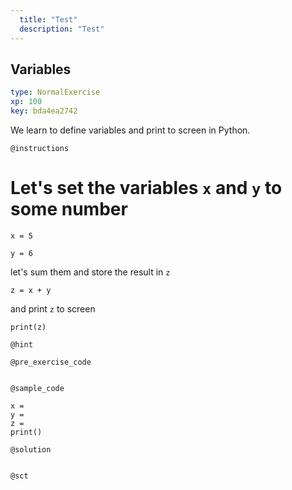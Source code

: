 ```yaml
---
  title: "Test"
  description: "Test"
---
```


## Variables

```yaml
type: NormalExercise 
xp: 100 
key: bda4ea2742   
```


We learn to define variables and print to screen in Python.


`@instructions`
# Let's set the variables `x` and `y` to some number

`x = 5`

`y = 6`

let's sum them and store the result in `z`

`z = x + y`

and print `z` to screen

`print(z)`

`@hint`


`@pre_exercise_code`

```{python}

```


`@sample_code`

```{python}
x =
y =
z =
print()
```

`@solution`

```{python}

```


`@sct`

```{python}

```

